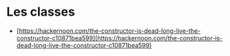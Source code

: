 # Les classes



- [https://hackernoon.com/the-constructor-is-dead-long-live-the-constructor-c10871bea599](https://hackernoon.com/the-constructor-is-dead-long-live-the-constructor-c10871bea599)